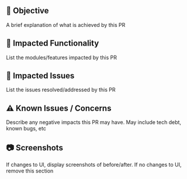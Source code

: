 ## :dart: Objective
A brief explanation of what is achieved by this PR

## :wrench: Impacted Functionality
List the modules/features impacted by this PR

## :link: Impacted Issues
List the issues resolved/addressed by this PR

## :warning: Known Issues / Concerns
Describe any negative impacts this PR may have. May include tech debt, known bugs, etc

## :camera: Screenshots
If changes to UI, display screenshots of before/after.
If no changes to UI, remove this section
